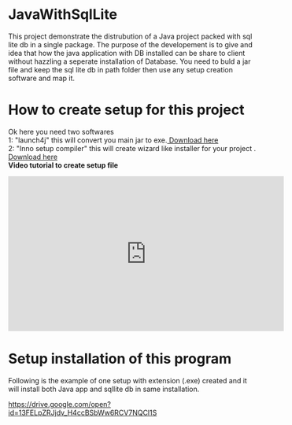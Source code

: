 # JavaWithSqlLite
This project demonstrate the distrubution of a Java project packed with sql lite db in a single package. The purpose of the developement 
is to give and idea that how the java application with DB installed can be share to client without hazzling a seperate installation of Database.
You need to buld a jar file and keep the sql lite db in path folder then use any setup creation software and map it.

# How to create setup for this project
Ok here you need two softwares <br/>
1: "launch4j" this will convert you main jar to exe.<a href="https://nchc.dl.sourceforge.net/project/launch4j/launch4j-3/3.12/launch4j-3.12-win32.exe"> Download here</a>   </br> 
2: "Inno setup compiler" this will create wizard like installer for your project . <a href="https://mlaan2.home.xs4all.nl/ispack/innosetup-5.6.1.exe">Download here</a>
<br/>
<b>Video tutorial to create setup file</b>
</br>
<iframe width="560" height="315" src="https://www.youtube.com/embed/XITTQGD8V1s" frameborder="0" allow="accelerometer; autoplay; encrypted-media; gyroscope; picture-in-picture" allowfullscreen></iframe>

# Setup installation of this program
Following is the example of one setup with extension (.exe) created and it will install both Java app and sqllite db in same installation.

https://drive.google.com/open?id=13FELpZRJjdv_H4ccBSbWw6RCV7NQCl1S
